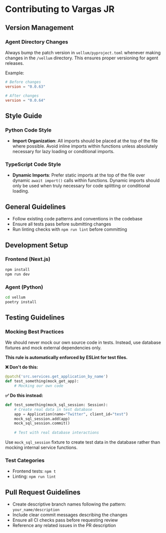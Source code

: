 # Contributing to Vargas JR

## Version Management

### Agent Directory Changes
Always bump the patch version in `vellum/pyproject.toml` whenever making changes in the `/vellum` directory. This ensures proper versioning for agent releases.

Example:
```toml
# Before changes
version = "0.0.63"

# After changes
version = "0.0.64"
```

## Style Guide

### Python Code Style

- **Import Organization**: All imports should be placed at the top of the file where possible. Avoid inline imports within functions unless absolutely necessary for lazy loading or conditional imports.

### TypeScript Code Style

- **Dynamic Imports**: Prefer static imports at the top of the file over dynamic `await import()` calls within functions. Dynamic imports should only be used when truly necessary for code splitting or conditional loading.

## General Guidelines

- Follow existing code patterns and conventions in the codebase
- Ensure all tests pass before submitting changes
- Run linting checks with `npm run lint` before committing

## Development Setup

### Frontend (Next.js)
```bash
npm install
npm run dev
```

### Agent (Python)
```bash
cd vellum
poetry install
```

## Testing Guidelines

### Mocking Best Practices
We should never mock our own source code in tests. Instead, use database fixtures and mock external dependencies only.

**This rule is automatically enforced by ESLint for test files.**

**❌ Don't do this:**
```python
@patch('src.services.get_application_by_name')
def test_something(mock_get_app):
    # Mocking our own code
```

**✅ Do this instead:**
```python
def test_something(mock_sql_session: Session):
    # Create real data in test database
    app = Application(name="Twitter", client_id="test")
    mock_sql_session.add(app)
    mock_sql_session.commit()
    
    # Test with real database interactions
```

Use `mock_sql_session` fixture to create test data in the database rather than mocking internal service functions.

### Test Categories

- Frontend tests: `npm t`
- Linting: `npm run lint`

## Pull Request Guidelines

- Create descriptive branch names following the pattern: `your_name/description`
- Include clear commit messages describing the changes
- Ensure all CI checks pass before requesting review
- Reference any related issues in the PR description
